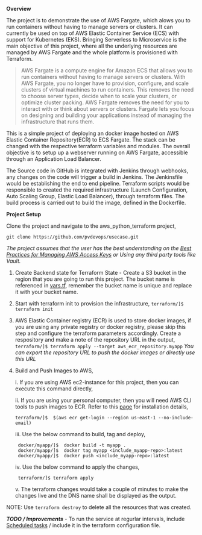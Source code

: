 **Overview**

The project is to demonstrate the use of AWS Fargate, which alows you to run containers without having to manage servers or clusters. It can currently be used on top of AWS Elastic Container Service (ECS) with support for Kubernetes (EKS).  Bringing Serverless to Microservice is the main objective of this project, where all the underlying resources are managed by AWS Fargate and the whole platform is provisioned with Terraform. 

> AWS Fargate is a compute engine for Amazon ECS that allows you to run containers without having to manage servers or clusters. With AWS Fargate, you no longer have to provision, configure, and scale clusters of virtual machines to run containers. This removes the need to choose server types, decide when to scale your clusters, or optimize cluster packing. AWS Fargate removes the need for you to interact with or think about servers or clusters. Fargate lets you focus on designing and building your applications instead of managing the infrastructure that runs them.

This is a simple project of deploying an docker image hosted on AWS Elastic Container Repository(ECR) to ECS Fargate. The stack can be changed with the respective terraform variables and modules.  The overall objective is to setup up a webserver running on AWS Fargate, accessible through an Application Load Balancer. 

The Source code in GitHub is integrated with Jenkins through webhooks, any changes on the code will trigger a build in Jenkins. The Jenkinsfile would be establishing the end to end pipeline. Terraform scripts would be responsible to created the required infrastructure (Launch Configuration, Auto Scaling Group, Elastic Load Balancer), through terraform files. The build process is carried out to build the image, defined in the Dockerfile. 

**Project Setup**

Clone the project and navigate to the aws_python_terraform project, 

    
    git clone https://github.com/pvdevops/usecase.git
    

*The project assumes that the user has the best understanding on the [Best Practices for Managing AWS Access Keys](https://docs.aws.amazon.com/general/latest/gr/aws-access-keys-best-practices.html) or Using any third party tools like Vault.* 

1. Create Backend state for Terraform State - Create a S3 bucket in the region that you are going to run this project. The bucket name is referenced in [vars.tf](https://github.com/rohitravipati/DevOpsPuzzle/blob/master/terraform/vars.tf), remember the bucket name is unique and replace it with your bucket name. 

2. Start with terraform init to provision the infrastructure,
`terraform/]$ terraform init`

3. AWS Elastic Container registry (ECR) is used to store docker images, if you are using any private registry or docker registry, please skip this step and configure the terraform parameters accordingly. Create a respository and make a note of the repository URL in the output, 
`terraform/]$ terraform apply --target aws_ecr_repository.myapp`
*You can export the repository URL to push the docker images or directly use this URL*

4. Build and Push Images to AWS,
 
	i. If you are using AWS ec2-instance for this project, then you can execute this command directly, 
    
    ii. If you are using your personal computer, then you will need AWS CLI tools to push images to ECR. Refer to this [page](https://docs.aws.amazon.com/cli/latest/userguide/cli-chap-install.html) for installation details,

    `terraform/]$  $(aws ecr get-login --region us-east-1 --no-include-email)`

    iii. Use the below command to build, tag and deploy, 

        docker/myapp/]$  docker build -t myapp . 
        docker/myapp/]$  docker tag myapp <include_myapp-repo>:latest
        docker/myapp/]$  docker push <include_myapp-repo>:latest 

	iv. Use the below command to apply the changes, 
    
    	terraform/]$ terraform apply
       
    v. The terraform changes would take a couple of minutes to make the changes live and the DNS name shall be displayed as the output. 

NOTE: Use `terraform destroy` to delete all the resources that was created. 

 
***TODO / Improvements*** - To run the service at regurlar intervals, include [Scheduled tasks](https://docs.aws.amazon.com/AmazonECS/latest/developerguide/scheduled_tasks.html) / include it in the terraform configuration file. 


